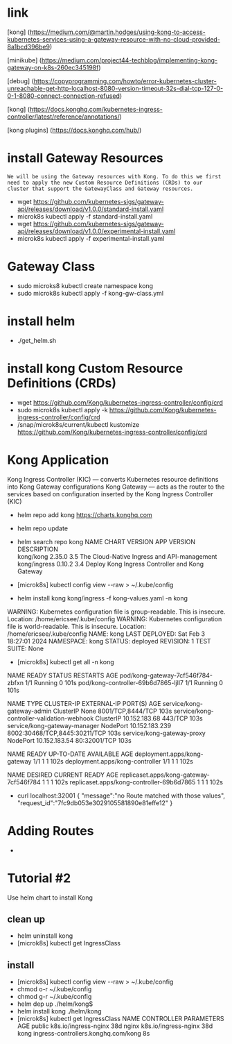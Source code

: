 # link
[kong] (https://medium.com/@martin.hodges/using-kong-to-access-kubernetes-services-using-a-gateway-resource-with-no-cloud-provided-8a1bcd396be9)

[minikube] (https://medium.com/project44-techblog/implementing-kong-gateway-on-k8s-260ec345198f)

[debug] (https://copyprogramming.com/howto/error-kubernetes-cluster-unreachable-get-http-localhost-8080-version-timeout-32s-dial-tcp-127-0-0-1-8080-connect-connection-refused)

[kong] (https://docs.konghq.com/kubernetes-ingress-controller/latest/reference/annotations/)

[kong plugins] (https://docs.konghq.com/hub/)

# install Gateway Resources
```We will be using the Gateway resources with Kong. To do this we first need to apply the new Custom Resource Definitions (CRDs) to our cluster that support the GatewayClass and Gateway resources.```

- wget https://github.com/kubernetes-sigs/gateway-api/releases/download/v1.0.0/standard-install.yaml
- microk8s kubectl apply -f standard-install.yaml
- wget https://github.com/kubernetes-sigs/gateway-api/releases/download/v1.0.0/experimental-install.yaml
- microk8s kubectl apply -f experimental-install.yaml

# Gateway Class
- sudo microks8 kubectl create namespace kong
- sudo microk8s kubectl apply -f kong-gw-class.yml 

# install helm
- ./get_helm.sh

# install kong Custom Resource Definitions (CRDs)
- wget https://github.com/Kong/kubernetes-ingress-controller/config/crd
- sudo microk8s kubectl apply -k https://github.com/Kong/kubernetes-ingress-controller/config/crd
- /snap/microk8s/current/kubectl kustomize https://github.com/Kong/kubernetes-ingress-controller/config/crd

# Kong Application
Kong Ingress Controller (KIC) — converts Kubernetes resource definitions into Kong Gateway configurations
Kong Gateway — acts as the router to the services based on configuration inserted by the Kong Ingress Controller (KIC)

- helm repo add kong https://charts.konghq.com
- helm repo update
- helm search repo kong
NAME        	CHART VERSION	APP VERSION	DESCRIPTION                                    
kong/kong   	2.35.0       	3.5        	The Cloud-Native Ingress and API-management    
kong/ingress	0.10.2       	3.4        	Deploy Kong Ingress Controller and Kong Gateway

- [microk8s] kubectl config view --raw > ~/.kube/config
- helm install kong kong/ingress -f kong-values.yaml -n kong

WARNING: Kubernetes configuration file is group-readable. This is insecure. Location: /home/ericsee/.kube/config
WARNING: Kubernetes configuration file is world-readable. This is insecure. Location: /home/ericsee/.kube/config
NAME: kong
LAST DEPLOYED: Sat Feb  3 18:27:01 2024
NAMESPACE: kong
STATUS: deployed
REVISION: 1
TEST SUITE: None

- [microk8s] kubectl get all -n kong

NAME                                  READY   STATUS    RESTARTS   AGE
pod/kong-gateway-7cf546f784-zbfxn     1/1     Running   0          101s
pod/kong-controller-69b6d7865-ljll7   1/1     Running   0          101s

NAME                                         TYPE        CLUSTER-IP       EXTERNAL-IP   PORT(S)                         AGE
service/kong-gateway-admin                   ClusterIP   None             <none>        8001/TCP,8444/TCP               103s
service/kong-controller-validation-webhook   ClusterIP   10.152.183.68    <none>        443/TCP                         103s
service/kong-gateway-manager                 NodePort    10.152.183.239   <none>        8002:30468/TCP,8445:30211/TCP   103s
service/kong-gateway-proxy                   NodePort    10.152.183.54    <none>        80:32001/TCP                    103s

NAME                              READY   UP-TO-DATE   AVAILABLE   AGE
deployment.apps/kong-gateway      1/1     1            1           102s
deployment.apps/kong-controller   1/1     1            1           102s

NAME                                        DESIRED   CURRENT   READY   AGE
replicaset.apps/kong-gateway-7cf546f784     1         1         1       102s
replicaset.apps/kong-controller-69b6d7865   1         1         1       102s

- curl localhost:32001
{
  "message":"no Route matched with those values",
  "request_id":"7fc9db053e3029105581890e81effe12"
}

# Adding Routes
-

# Tutorial #2
Use helm chart to install Kong

## clean up
- helm uninstall kong
- [microk8s] kubectl get IngressClass

## install
- [microk8s] kubectl config view --raw > ~/.kube/config
- chmod o-r ~/.kube/config
- chmod g-r ~/.kube/config
- helm dep up ./helm/kong$ 
- helm install kong ./helm/kong
- [microk8s] kubectl get IngressClass
NAME     CONTROLLER                            PARAMETERS   AGE
public   k8s.io/ingress-nginx                  <none>       38d
nginx    k8s.io/ingress-nginx                  <none>       38d
kong     ingress-controllers.konghq.com/kong   <none>       8s
